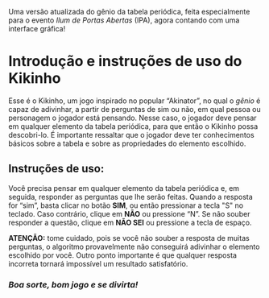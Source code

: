 Uma versão atualizada do gênio da tabela periódica, feita especialmente para o evento *Ilum de Portas Abertas* (IPA), agora contando com uma interface gráfica!

# Introdução e instruções de uso do Kikinho

Esse é o Kikinho, um jogo inspirado no popular “Akinator”, no qual o *gênio* é capaz de adivinhar, a partir de perguntas de sim ou não, em qual pessoa ou personagem o jogador está pensando. Nesse caso, o jogador deve pensar em qualquer elemento da tabela periódica, para que então o Kikinho possa descobri-lo. É importante ressaltar que o jogador deve ter conhecimentos básicos sobre a tabela e sobre as propriedades do elemento escolhido.

## Instruções de uso: 
Você precisa pensar em qualquer elemento da tabela periódica e, em seguida, responder as perguntas que lhe serão feitas. Quando a resposta for “sim”, basta clicar no botão **SIM**, ou então pressionar a tecla "S" no teclado. Caso contrário, clique em **NÃO** ou pressione “N”. Se não souber responder a questão, clique em **NÃO SEI** ou pressione a tecla de espaço.

**ATENÇÃO:** tome cuidado, pois se você não souber a resposta de muitas perguntas, o algoritmo provavelmente não conseguirá adivinhar o elemento escolhido por você. Outro ponto importante é que qualquer resposta incorreta tornará impossível um resultado satisfatório.

### ***Boa sorte, bom jogo e se divirta!***
